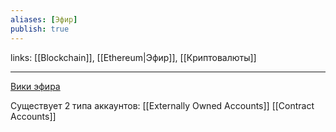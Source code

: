 ```yaml
---
aliases: [Эфир]
publish: true
---
```

links: [[Blockchain]], [[Ethereum|Эфир]], [[Криптовалюты]]

---

[Вики эфира](https://eth.wiki/en/fundamentals/design-rationale)

Существует 2 типа аккаунтов:
[[Externally Owned Accounts]]
[[Contract Accounts]]